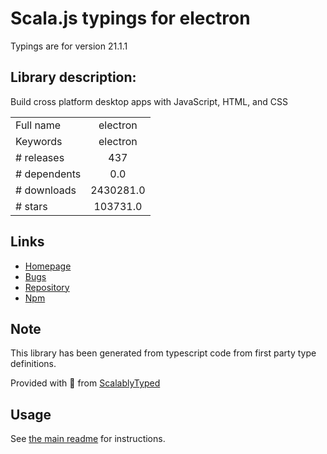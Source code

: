 
# Scala.js typings for electron

Typings are for version 21.1.1

## Library description:
Build cross platform desktop apps with JavaScript, HTML, and CSS

|                    |                 |
| ------------------ | :-------------: |
| Full name          | electron |
| Keywords           | electron |
| # releases         | 437 |
| # dependents       | 0.0 |
| # downloads        | 2430281.0 |
| # stars            | 103731.0 |

## Links
- [Homepage](https://github.com/electron/electron#readme)
- [Bugs](https://github.com/electron/electron/issues)
- [Repository](https://github.com/electron/electron)
- [Npm](https://www.npmjs.com/package/electron)
    


## Note
This library has been generated from typescript code from first party type definitions.

Provided with :purple_heart: from [ScalablyTyped](https://github.com/oyvindberg/ScalablyTyped)

## Usage
See [the main readme](../../readme.md) for instructions.


